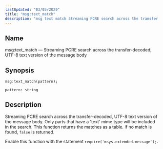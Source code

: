 ```yaml
---
lastUpdated: "03/05/2020"
title: "msg:text_match"
description: "msg text match Streaming PCRE search across the transfer decoded UTF 8 text version of the message body msg text match pattern Streaming PCRE search across the transfer decoded UTF 8 text version of the message body Only parts that have a text mime type will be included in the..."
---
```


<a name="lua.ref.msg_text_match"></a> 
## Name

msg:text_match — Streaming PCRE search across the transfer-decoded, UTF-8 text version of the message body

<a name="idp16957072"></a> 
## Synopsis

`msg:text_match(pattern);`

`pattern: string`<a name="idp16960048"></a> 
## Description

Streaming PCRE search across the transfer-decoded, UTF-8 text version of the message body. Only parts that have a 'text' mime type will be included in the search. This function returns the matches as a table. If no match is found, `false` is returned.

Enable this function with the statement `require('msys.extended.message');`.